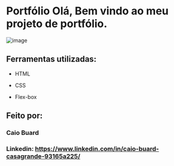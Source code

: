 # Portfólio Olá, Bem vindo ao meu projeto de portfólio.

![image](https://user-images.githubusercontent.com/128753517/233855391-a15c3adb-bc87-48e5-b1f2-6972a69e8b52.png)

## Ferramentas utilizadas:

* HTML

* CSS

* Flex-box

## Feito por:

### Caio Buard

### Linkedin: https://www.linkedin.com/in/caio-buard-casagrande-93165a225/
